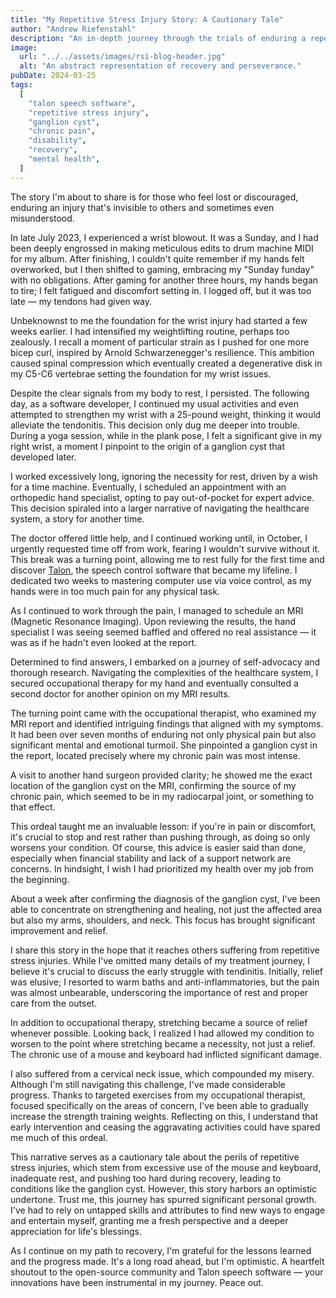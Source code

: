 ```yaml
---
title: "My Repetitive Stress Injury Story: A Cautionary Tale"
author: "Andrew Riefenstahl"
description: "An in-depth journey through the trials of enduring a repetitive stress injury, the invisible battle with chronic pain, and the eventual road to recovery through self-advocacy and innovative solutions like Talon speech software. This story aims to shed light on the often overlooked aspects of workplace injuries, mental health struggles, and the resilience required to navigate through them."
image:
  url: "../../assets/images/rsi-blog-header.jpg"
  alt: "An abstract representation of recovery and perseverance."
pubDate: 2024-03-25
tags:
  [
    "talon speech software",
    "repetitive stress injury",
    "ganglion cyst",
    "chronic pain",
    "disability",
    "recovery",
    "mental health",
  ]
---
```


The story I'm about to share is for those who feel lost or discouraged, enduring an injury that's invisible to others and sometimes even misunderstood.

In late July 2023, I experienced a wrist blowout. It was a Sunday, and I had been deeply engrossed in making meticulous edits to drum machine MIDI for my album. After finishing, I couldn't quite remember if my hands felt overworked, but I then shifted to gaming, embracing my "Sunday funday" with no obligations. After gaming for another three hours, my hands began to tire; I felt fatigued and discomfort setting in. I logged off, but it was too late — my tendons had given way.

Unbeknownst to me the foundation for the wrist injury had started a few weeks earlier. I had intensified my weightlifting routine, perhaps too zealously. I recall a moment of particular strain as I pushed for one more bicep curl, inspired by Arnold Schwarzenegger's resilience. This ambition caused spinal compression which eventually created a degenerative disk in my C5-C6 vertebrae setting the foundation for my wrist issues.

Despite the clear signals from my body to rest, I persisted. The following day, as a software developer, I continued my usual activities and even attempted to strengthen my wrist with a 25-pound weight, thinking it would alleviate the tendonitis. This decision only dug me deeper into trouble. During a yoga session, while in the plank pose, I felt a significant give in my right wrist, a moment I pinpoint to the origin of a ganglion cyst that developed later.

I worked excessively long, ignoring the necessity for rest, driven by a wish for a time machine. Eventually, I scheduled an appointment with an orthopedic hand specialist, opting to pay out-of-pocket for expert advice. This decision spiraled into a larger narrative of navigating the healthcare system, a story for another time.

The doctor offered little help, and I continued working until, in October, I urgently requested time off from work, fearing I wouldn't survive without it. This break was a turning point, allowing me to rest fully for the first time and discover [Talon](https://talon.wiki/getting_started/), the speech control software that became my lifeline. I dedicated two weeks to mastering computer use via voice control, as my hands were in too much pain for any physical task.

As I continued to work through the pain, I managed to schedule an MRI (Magnetic Resonance Imaging). Upon reviewing the results, the hand specialist I was seeing seemed baffled and offered no real assistance — it was as if he hadn't even looked at the report.

Determined to find answers, I embarked on a journey of self-advocacy and thorough research. Navigating the complexities of the healthcare system, I secured occupational therapy for my hand and eventually consulted a second doctor for another opinion on my MRI results.

The turning point came with the occupational therapist, who examined my MRI report and identified intriguing findings that aligned with my symptoms. It had been over seven months of enduring not only physical pain but also significant mental and emotional turmoil. She pinpointed a ganglion cyst in the report, located precisely where my chronic pain was most intense.

A visit to another hand surgeon provided clarity; he showed me the exact location of the ganglion cyst on the MRI, confirming the source of my chronic pain, which seemed to be in my radiocarpal joint, or something to that effect.

This ordeal taught me an invaluable lesson: if you're in pain or discomfort, it's crucial to stop and rest rather than pushing through, as doing so only worsens your condition. Of course, this advice is easier said than done, especially when financial stability and lack of a support network are concerns. In hindsight, I wish I had prioritized my health over my job from the beginning.

About a week after confirming the diagnosis of the ganglion cyst, I've been able to concentrate on strengthening and healing, not just the affected area but also my arms, shoulders, and neck. This focus has brought significant improvement and relief.

I share this story in the hope that it reaches others suffering from repetitive stress injuries. While I've omitted many details of my treatment journey, I believe it's crucial to discuss the early struggle with tendinitis. Initially, relief was elusive; I resorted to warm baths and anti-inflammatories, but the pain was almost unbearable, underscoring the importance of rest and proper care from the outset.

In addition to occupational therapy, stretching became a source of relief whenever possible. Looking back, I realized I had allowed my condition to worsen to the point where stretching became a necessity, not just a relief. The chronic use of a mouse and keyboard had inflicted significant damage.

I also suffered from a cervical neck issue, which compounded my misery. Although I'm still navigating this challenge, I've made considerable progress. Thanks to targeted exercises from my occupational therapist, focused specifically on the areas of concern, I've been able to gradually increase the strength training weights. Reflecting on this, I understand that early intervention and ceasing the aggravating activities could have spared me much of this ordeal.

This narrative serves as a cautionary tale about the perils of repetitive stress injuries, which stem from excessive use of the mouse and keyboard, inadequate rest, and pushing too hard during recovery, leading to conditions like the ganglion cyst. However, this story harbors an optimistic undertone. Trust me, this journey has spurred significant personal growth. I've had to rely on untapped skills and attributes to find new ways to engage and entertain myself, granting me a fresh perspective and a deeper appreciation for life's blessings.

As I continue on my path to recovery, I'm grateful for the lessons learned and the progress made. It's a long road ahead, but I'm optimistic. A heartfelt shoutout to the open-source community and Talon speech software — your innovations have been instrumental in my journey. Peace out.
